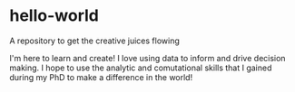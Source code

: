 # hello-world
A repository to get the creative juices flowing

I'm here to learn and create! I love using data to inform and drive decision making.  I hope to use the analytic and comutational skills that I gained during my PhD to make a difference in the world!
